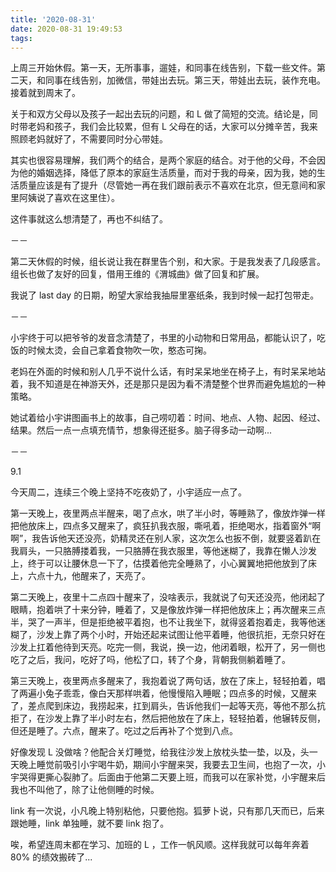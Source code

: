 ```yaml
---
title: '2020-08-31'
date: 2020-08-31 19:49:53
tags:
---
```


上周三开始休假。第一天，无所事事，遛娃，和同事在线告别，下载一些文件。第二天，和同事在线告别，加微信，带娃出去玩。第三天，带娃出去玩，装作充电。接着就到周末了。

关于和双方父母以及孩子一起出去玩的问题，和 L 做了简短的交流。结论是，同时带老妈和孩子，我们会比较累，但有 L 父母在的话，大家可以分摊辛苦，我来照顾老妈就好了，不需要同时分心带娃。

其实也很容易理解，我们两个的结合，是两个家庭的结合。对于他的父母，不会因为他的婚姻选择，降低了原本的家庭生活质量，而对于我的母亲，因为我，她的生活质量应该是有了提升（尽管她一再在我们跟前表示不喜欢在北京，但无意间和家里阿姨说了喜欢在这里住）。

这件事就这么想清楚了，再也不纠结了。

－－

第二天休假的时候，组长说让我在群里告个别，和大家。于是我发表了几段感言。组长也做了友好的回复，借用王维的《渭城曲》做了回复和扩展。

我说了 last day 的日期，盼望大家给我抽屉里塞纸条，我到时候一起打包带走。

－－

小宇终于可以把爷爷的发音念清楚了，书里的小动物和日常用品，都能认识了，吃饭的时候太烫，会自己拿着食物吹一吹，憨态可掬。

老妈在外面的时候和别人几乎不说什么话，有时呆呆地坐在椅子上，有时呆呆地站着，我不知道是在神游天外，还是那只是因为看不清楚整个世界而避免尴尬的一种策略。

她试着给小宇讲图画书上的故事，自己唠叨着：时间、地点、人物、起因、经过、结果。然后一点一点填充情节，想象得还挺多。脑子得多动一动啊...

－－

9.1

今天周二，连续三个晚上坚持不吃夜奶了，小宇适应一点了。

第一天晚上，夜里两点半醒来，喝了点水，哄了半小时，等睡熟了，像放炸弹一样把他放床上，四点多又醒来了，疯狂扒我衣服，嘶吼着，拒绝喝水，指着窗外“啊啊”，我告诉他天还没亮，奶精灵还在别人家，这次怎么也扳不倒，就要竖着趴在我肩头，一只胳膊搂着我，一只胳膊在我衣服里，等他迷糊了，我靠在懒人沙发上，终于可以让腰休息一下了，估摸着他完全睡熟了，小心翼翼地把他放到了床上，六点十九，他醒来了，天亮了。

第二天晚上，夜里十二点四十醒来了，没啥表示，我就说了句天还没亮，他闭起了眼睛，抱着哄了十来分钟，睡着了，又是像放炸弹一样把他放床上；再次醒来三点半，哭了一声半，但是拒绝被平着抱，也不让我坐下，就得竖着抱着走，我等他迷糊了，沙发上靠了两个小时，开始还起来试图让他平着睡，他很抗拒，无奈只好在沙发上扛着他待到天亮。吃完一侧，我说，换一边，他闭着眼，松开了，另一侧也吃了之后，我问，吃好了吗，他松了口，转了个身，背朝我侧躺着睡了。

第三天晚上，夜里两点多醒来了，我抱着说了两句话，放在了床上，轻轻拍着，唱了两遍小兔子乖乖，像白天那样哄着，他慢慢陷入睡眠；四点多的时候，又醒来了，差点爬到床边，我捞起来，扛到肩头，告诉他我们一起等天亮，等他不那么抗拒了，在沙发上靠了半小时左右，然后把他放在了床上，轻轻拍着，他辗转反侧，但还是睡了。六点，醒来了。吃过之后再补了个觉到八点。

好像发现 L 没做啥？他配合关灯睡觉，给我往沙发上放枕头垫一垫，以及，头一天晚上睡觉前吸引小宇喝牛奶，期间小宇醒来哭，我要去卫生间，也抱了一次，小宇哭得更撕心裂肺了。后面由于他第二天要上班，而我可以在家补觉，小宇醒来后我也不叫他了，除了让他侧睡的时候。

link 有一次说，小凡晚上特别粘他，只要他抱。狐萝卜说，只有那几天而已，后来跟她睡，link 单独睡，就不要 link 抱了。

唉，希望连周末都在学习、加班的 L ，工作一帆风顺。这样我就可以每年奔着 80% 的绩效搬砖了...

